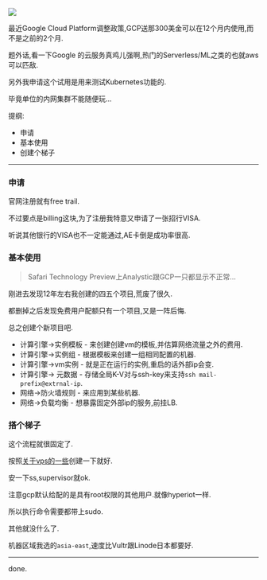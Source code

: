 ![](https://o4dyfn0ef.qnssl.com/image/2017-03-28-Screen%20Shot%202017-03-28%20at%2020.19.47.png?imageView2/2/h/320) 

最近Google Cloud Platform调整政策,GCP送那300美金可以在12个月内使用,而不是之前的2个月. 

题外话,看一下Google 的云服务真鸡儿强啊,热门的Serverless/ML之类的也就aws可以匹敌. 

另外我申请这个试用是用来测试Kubernetes功能的. 

毕竟单位的内网集群不能随便玩... 

提纲: 

- 申请
- 基本使用
- 创建个梯子

- - - - -- 


### 申请 

官网注册就有free trail. 

不过要点是billing这块,为了注册我特意又申请了一张招行VISA. 

听说其他银行的VISA也不一定能通过,AE卡倒是成功率很高. 

### 基本使用 

> Safari Technology Preview上Analystic跟GCP一只都显示不正常... 

刚进去发现12年左右我创建的四五个项目,荒废了很久. 

都删掉之后发现免费用户配额只有一个项目,又是一阵后悔. 

总之创建个新项目吧. 

- 计算引擎->实例模板 - 来创建创建vm的模板,并估算网络流量之外的费用. 
- 计算引擎->实例组 - 根据模板来创建一组相同配置的机器. 
- 计算引擎->vm实例 - 就是正在运行的实例,重启的话外部ip会变. 
- 计算引擎-> 元数据 - 存储全局K-V对与ssh-key来支持`ssh mail-prefix@extrnal-ip`.
- 网络->防火墙规则 - 来应用到某些机器. 
- 网络->负载均衡 - 想暴露固定外部ip的服务,前挂LB. 

### 搭个梯子 

这个流程就很固定了. 

按照[关于vps的一些](https://www.slahser.com/2016/10/03/关于vps的一些/)创建一下就好. 

安一下ss,supervisor就ok. 

注意gcp默认给配的是具有root权限的其他用户.就像hyperiot一样. 

所以执行命令需要都带上sudo. 

其他就没什么了. 

机器区域我选的`asia-east`,速度比Vultr跟Linode日本都要好. 

- - - - -- 

done. 










